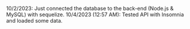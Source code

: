 10/2/2023: Just connected the database to the back-end (Node.js & MySQL) with sequelize.
10/4/2023 (12:57 AM): Tested API with Insomnia and loaded some data. 
